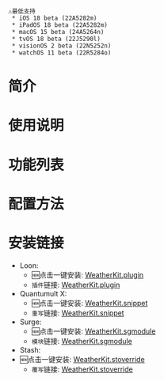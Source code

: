 ```
⚠️最低支持
 * iOS 18 beta (22A5282m)
 * iPadOS 18 beta (22A5282m)
 * macOS 15 beta (24A5264n)
 * tvOS 18 beta (22J5290l)
 * visionOS 2 beta (22N5252n)
 * watchOS 11 beta (22R5284o)
```
# 简介
 

# 使用说明


# 功能列表


# 配置方法


# 安装链接
  * Loon:
    * 🆕点击一键安装: [WeatherKit.plugin](https://www.nsloon.com/openloon/import?plugin=https://github.com/NSRingo/WeatherKit/releases/latest/download/WeatherKit.plugin " iRingo: 🌤 WeatherKit") 
    * `插件`链接: [WeatherKit.plugin](https://github.com/NSRingo/WeatherKit/releases/latest/download/WeatherKit.plugin " iRingo: 🌤 WeatherKit")
  * Quantumult X:
    * 🆕点击一键安装: [WeatherKit.snippet](https://api.boxjs.app/quanx/add-resource?remote-resource=%7B%22rewrite_remote%22:%5B%22https://github.com/NSRingo/WeatherKit/releases/latest/download/WeatherKit.snippet,tag=%EF%A3%BF%20iRingo:%20%F0%9F%8C%A4%20WeatherKit%22%5D%7D " iRingo: 🌤 WeatherKit")
    * `重写`链接: [WeatherKit.snippet](https://github.com/NSRingo/WeatherKit/releases/latest/download/WeatherKit.snippet " iRingo: 🌤 WeatherKit")
  * Surge:
    * 🆕点击一键安装: [WeatherKit.sgmodule](https://api.boxjs.app/surge/install-module?url=https://github.com/NSRingo/WeatherKit/releases/latest/download/WeatherKit.sgmodule " iRingo: 🌤 WeatherKit")
    * `模块`链接: [WeatherKit.sgmodule](https://github.com/NSRingo/WeatherKit/releases/latest/download/WeatherKit.sgmodule " iRingo: 🌤 WeatherKit")
  * Stash:
  * 🆕点击一键安装: [WeatherKit.stoverride](https://link.stash.ws/install-override/github.com/NSRingo/WeatherKit/releases/latest/download/WeatherKit.stoverride " iRingo: 🌤 WeatherKit")
    * `覆写`链接: [WeatherKit.stoverride](https://github.com/NSRingo/WeatherKit/releases/latest/download/WeatherKit.stoverride " iRingo: 🌤 WeatherKit")